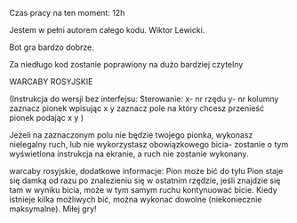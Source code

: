Czas pracy na ten moment: 12h

Jestem w pełni autorem całego kodu. Wiktor Lewicki.

Bot gra bardzo dobrze.

Za niedługo kod zostanie poprawiony na dużo bardziej czytelny

WARCABY ROSYJSKIE

(Instrukcja do wersji bez interfejsu:
Sterowanie:
x- nr rzędu
y- nr kolumny
zaznacz pionek wpisując x y
zaznacz pole na który chcesz przenieść pionek podając x y
)

Jeżeli na zaznaczonym polu nie będzie twojego pionka, wykonasz nielegalny ruch,
lub nie wykorzystasz obowiązkowego bicia- zostanie o tym wyświetlona instrukcja na ekranie, a ruch
nie zostanie wykonany.

warcaby rosyjskie, dodatkowe informacje:
Pion może bić do tyłu
Pion staje się damką od razu po znalezieniu się w ostatnim rzędzie, jeśli znajdzie się tam w wyniku bicia, może w tym samym ruchu kontynuować bicie.
Kiedy istnieje kilka możliwych bić, można wykonać dowolne (niekoniecznie maksymalne).
Miłej gry!


